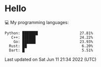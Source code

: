 # Hello

💻 My programming languages:

```
Python: ███████                   27.81%
   C++: ██████                    24.22%
    Go: ██████                    23.93%
  Rust: ██                         6.20%
  Dart: █                          5.51%
```

Last updated on Sat Jun 11 21:34 2022 (UTC)
